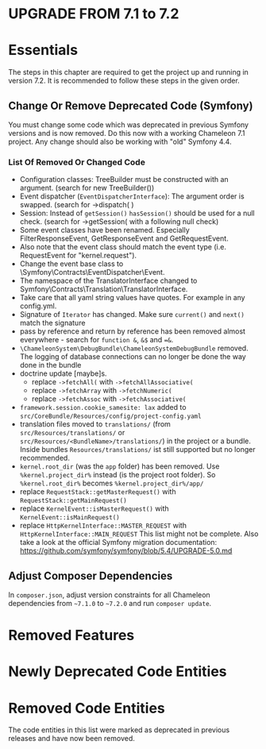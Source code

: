 UPGRADE FROM 7.1 to 7.2
=======================

# Essentials

The steps in this chapter are required to get the project up and running in version 7.2.
It is recommended to follow these steps in the given order.

## Change Or Remove Deprecated Code (Symfony)

You must change some code which was deprecated in previous Symfony versions and is now removed. Do this now with a working
Chameleon 7.1 project. Any change should also be working with "old" Symfony 4.4.

### List Of Removed Or Changed Code

- Configuration classes: TreeBuilder must be constructed with an argument. (search for new TreeBuilder())
- Event dispatcher (`EventDispatcherInterface`): The argument order is swapped. (search for ->dispatch( )
- Session: Instead of `getSession()` `hasSession()` should be used for a null check. (search for ->getSession( with a following null check)
- Some event classes have been renamed. Especially FilterResponseEvent, GetResponseEvent and GetRequestEvent.
- Also note that the event class should match the event type (i.e. RequestEvent for "kernel.request").
- Change the event base class to \Symfony\Contracts\EventDispatcher\Event.
- The namespace of the TranslatorInterface changed to Symfony\Contracts\Translation\TranslatorInterface.
- Take care that all yaml string values have quotes. For example in any config.yml.
- Signature of `Iterator` has changed. Make sure `current()` and `next()` match the signature
- pass by reference and return by reference has been removed almost everywhere - search for `function &`, `&$` and `=&`.
- `\ChameleonSystem\DebugBundle\ChameleonSystemDebugBundle` removed. The logging of database connections can no longer be done the way done in the bundle
- doctrine update [maybe]s.
  - replace `->fetchAll(` with `->fetchAllAssociative(`
  - replace `->fetchArray` with `->fetchNumeric(`
  - replace `->fetchAssoc` with `->fetchAssociative(`
-  `framework.session.cookie_samesite: lax` added to `src/CoreBundle/Resources/config/project-config.yaml`
- translation files moved to `translations/` (from `src/Resources/translations/` or `src/Resources/<BundleName>/translations/`) in
  the project or a bundle. Inside bundles `Resources/translations/` ist still supported but no longer recommended.
- `kernel.root_dir` (was the `app` folder) has been removed. Use `%kernel.project_dir%` instead (is the project root folder). So `%kernel.root_dir%` becomes `%kernel.project_dir%/app/`
- replace `RequestStack::getMasterRequest()` with `RequestStack::getMainRequest()`
- replace `KernelEvent::isMasterRequest()` with `KernelEvent::isMainRequest()`
- replace `HttpKernelInterface::MASTER_REQUEST` with `HttpKernelInterface::MAIN_REQUEST`
This list might not be complete. Also take a look at the official Symfony migration documentation:
https://github.com/symfony/symfony/blob/5.4/UPGRADE-5.0.md


## Adjust Composer Dependencies

In `composer.json`, adjust version constraints for all Chameleon dependencies from `~7.1.0` to `~7.2.0` and run
`composer update`.

# Removed Features
# Newly Deprecated Code Entities
# Removed Code Entities

The code entities in this list were marked as deprecated in previous releases and have now been removed.

